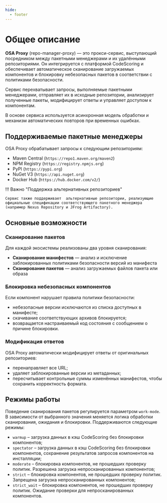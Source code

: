 ```yaml
---
hide:
  - footer
---
```


# Общее описание

**OSA Proxy** (repo-manager-proxy) — это прокси-сервис, выступающий посредником между пакетными менеджерами и их удалёнными репозиториями. Он интегрируется с платформой CodeScoring и обеспечивает автоматическое сканирование загружаемых компонентов и блокировку небезопасных пакетов в соответствии с политиками безопасности.

Сервис перехватывает запросы, выполняемые пакетными менеджерами, отправляет их в исходные репозитории, анализирует полученные пакеты, модифицирует ответы и управляет доступом к компонентам.

В основе сервиса используется асинхронная модель обработки и механизм автоматических повторов при временных ошибках.

## Поддерживаемые пакетные менеджеры

OSA Proxy обрабатывает запросы к следующим репозиториям:

- Maven Central (`https://repo1.maven.org/maven2`)
- NPM Registry (`https://registry.npmjs.org`)
- PyPI (`https://pypi.org`)
- NuGet V3 (`https://api.nuget.org`)
- Docker Hub (`https://hub.docker.com/v2/`)

!!! Важно "Поддержка альтернативных репозиториев"

    Сервис также поддерживает  альтернативные репозитории, реализующие официальные спецификации соответствующего пакетного менеджера (например Nexus Repository и JFrog Artifactory).

## Основные возможности

### Сканирование пакетов

Для каждой экосистемы реализованы два уровня сканирования:

- **Сканирование манифестов** — анализ и исключение заблокированных политиками безопасности версий из манифеста
- **Сканирование пакетов** — анализ загружаемых файлов пакета или образа

### Блокировка небезопасных компонентов

Если компонент нарушает правила политики безопасности:

- небезопасные версии исключаются из списка доступных в манифесте;
- скачивание соответствующих архивов блокируется;
- возвращается настраиваемый код состояния с сообщением о причине блокировки.

### Модификация ответов

OSA Proxy автоматически модифицирует ответы от оригинальных репозиториев:

- перенаправляет все URL;
- удаляет заблокированные версии из метаданных;
- пересчитывает контрольные суммы изменённых манифестов, чтобы сохранить корректность формата.

## Режимы работы

Поведение сканирования пакетов регулируется параметром `work-mode`. В зависимости от выбранного значения меняется логика обработки сканирования, ожидания и блокировки. Поддерживаются следующие режимы:

- `warmup` – загрузка данных в кэш CodeScoring без блокировки компонентов;
- `spectator` – загрузка данных в кэш CodeScoring без блокировки компонентов, сохранение результатов запросов компонентов на инсталляции;
- `moderate` – блокировка компонентов, не прошедших проверку политик. Разрешена загрузка непросканированных компонентов;
- `strict` – блокировка компонентов, не прошедших проверку политик. Запрещена загрузка непросканированных компонентов;
- `strict_wait` – блокировка компонентов, не прошедших проверку политик. Ожидание проверки для непросканированных компонентов.
